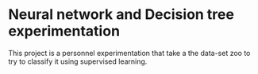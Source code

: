 # Neural network and Decision tree experimentation

This project is a personnel experimentation that take a the data-set zoo to try to classify it using supervised learning.